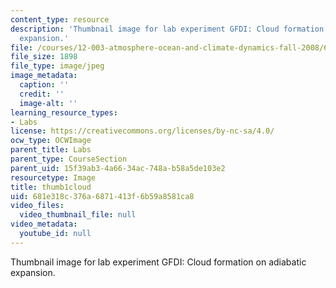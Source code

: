 ```yaml
---
content_type: resource
description: 'Thumbnail image for lab experiment GFDI: Cloud formation on adiabatic
  expansion.'
file: /courses/12-003-atmosphere-ocean-and-climate-dynamics-fall-2008/681e318c376a6871413f6b59a8581ca8_thumb1cloud.jpg
file_size: 1898
file_type: image/jpeg
image_metadata:
  caption: ''
  credit: ''
  image-alt: ''
learning_resource_types:
- Labs
license: https://creativecommons.org/licenses/by-nc-sa/4.0/
ocw_type: OCWImage
parent_title: Labs
parent_type: CourseSection
parent_uid: 15f39ab3-4a66-34ac-748a-b58a5de103e2
resourcetype: Image
title: thumb1cloud
uid: 681e318c-376a-6871-413f-6b59a8581ca8
video_files:
  video_thumbnail_file: null
video_metadata:
  youtube_id: null
---
```

Thumbnail image for lab experiment GFDI: Cloud formation on adiabatic expansion.